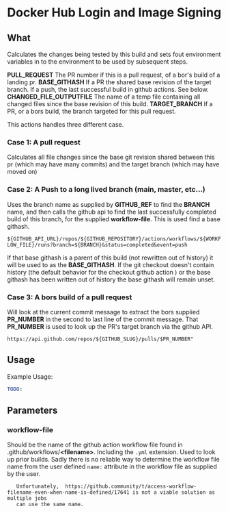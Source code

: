 # Docker Hub Login and Image Signing #

## What ##

Calculates the changes being tested by this build and sets fout environment variables in to the environment to be used by subsequent steps.

**PULL_REQUEST** The PR number if this is a pull request, of a bor's build of a landing pr.
**BASE_GITHASH** If a PR the shared base revision of the target branch.  If a push, the last successful build in github actions.  See below.
**CHANGED_FILE_OUTPUTFILE** The name of a temp file containing all changed files since the base revision of this build.
**TARGET_BRANCH** If a PR, or a bors build, the branch targeted for this pull request.

This actions handles three different case.

### Case 1:  A pull request ###

Calculates all file changes since the base git revision shared between this pr (which may have many commits)
and the target branch (which may have moved on)

### Case 2:  A Push to a long lived branch (main, master, etc...) ###

Uses the branch name as supplied by **GITHUB_REF** to find the **BRANCH** name, and then calls the github api to find
the last successfully completed build of this branch, for the supplied **workflow-file**.  This is used find a base githash.

```${GITHUB_API_URL}/repos/${GITHUB_REPOSITORY}/actions/workflows/${WORKFLOW_FILE}/runs?branch=${BRANCH}&status=completed&event=push```

If that base githash is a parent of this build (not rewritten out of history) it will be used to as the **BASE_GITHASH**.
If the git checkout doesn't contain history (the default behavior for the checkout github action ) or the base githash has been written
out of history the base githash will remain unset.

### Case 3: A bors build of a pull request ###

Will look at the current commit message to extract the bors supplied **PR_NUMBER** in the second to last line of the commit message.
That **PR_NUMBER** is used to look up the PR's target branch via the github API.

```https://api.github.com/repos/${GITHUB_SLUG}/pulls/$PR_NUMBER"```
## Usage ##

Example Usage:

``` yaml
TODO:
```

## Parameters ##

### workflow-file ###

Should be the name of the github action workflow file found in .github/workflows/**&lt;filename&gt;**. Including the `.yml` extension.
Used to look up prior builds.   Sadly there is no reliable way to determine the workflow file name from the user defined `name:` attribute
in the workflow file as supplied by the user.

```
   Unfortunately,  https://github.community/t/access-workflow-filename-even-when-name-is-defined/17641 is not a viable solution as multiple jobs
   can use the same name.
```